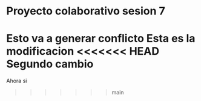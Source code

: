 # Proyecto colaborativo sesion 7
Esto va a generar conflicto
Esta es la modificacion
<<<<<<< HEAD
Segundo cambio 
=======
Ahora si
>>>>>>> main
